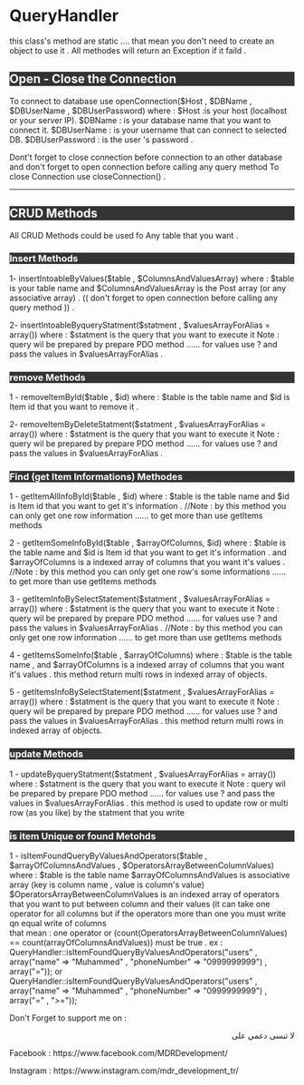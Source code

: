 # QueryHandler

this class's method are static .... that mean you don't need to create an object to use it .
All methodes will return an Exception if it faild .

<h2 style="background-color:#333;color:#fff">Open - Close the Connection</h2>
To connect to database use  openConnection($Host , $DBName , $DBUserName , $DBUserPassword) 
where :
$Host :is your host (localhost  or your server IP).
$DBName : is your database name that you want to connect it.
$DBUserName : is your username that can connect to selected DB.
$DBUserPassword : is the user 's password .

 Dont't forget to close connection before connection to an other database and don't forget to open connection before calling any query method
 To close Connection use closeConnection() .
 
----------------------------------------

<h2 style="background-color:#333;color:#fff">CRUD Methods</h2>

All CRUD Methods could be used fo Any table that you want .

<h3 style="background-color:#333;color:#fff">Insert Methods</h3>

1- insertIntoableByValues($table ,   $ColumnsAndValuesArray) 
where :
$table is your table name and $ColumnsAndValuesArray is the Post array (or any associative array) .
(( don't forget to open connection before calling any query method )) .

2- insertIntoableByqueryStatment($statment , $valuesArrayForAlias = array()) 
where :
$statment is the query that you want to execute it 
Note : query wil be prepared by prepare PDO method ...... for values use ? and pass the values in $valuesArrayForAlias .


<h3 style="background-color:#333;color:#fff">remove  Methods</h3>

1 - removeItemById($table , $id) 
where :
$table is the table name and $id is Item id that you want to remove it .

2- removeItemByDeleteStatment($statment , $valuesArrayForAlias = array()) 
where :
$statment is the query that you want to execute it 
Note : query wil be prepared by prepare PDO method ...... for values use ? and pass the values in $valuesArrayForAlias .


<h3 style="background-color:#333;color:#fff">Find (get Item Informations)  Methodes</h3>

1 - getItemAllInfoById($table , $id)
where :
$table is the table name and $id is Item id that you want to get it's information .
//Note : by this method you can only get one row information ...... to get more than use getItems methods

2 - getItemSomeInfoById($table , $arrayOfColumns, $id)
where :
$table is the table name and $id is Item id that you want to get it's information .
and $arrayOfColumns is a indexed array of columns that you want it's values .
//Note : by this method you can only get one row's some informations ...... to get more than use getItems methods

3 - getItemInfoBySelectStatement($statment , $valuesArrayForAlias = array())
where :
$statment is the query that you want to execute it 
Note : query wil be prepared by prepare PDO method ...... for values use ? and pass the values in $valuesArrayForAlias .
//Note : by this method you can only get one row information ...... to get more than use getItems methods


4 - getItemsSomeInfo($table , $arrayOfColumns)
where :
$table is the table name  , and $arrayOfColumns is a indexed array of columns that you want it's values .
this method return multi rows in indexed array of objects.

5 - getItemsInfoBySelectStatement($statment , $valuesArrayForAlias = array())
where :
$statment is the query that you want to execute it 
Note : query wil be prepared by prepare PDO method ...... for values use ? and pass the values in $valuesArrayForAlias .
this method return multi rows in indexed array of objects.

<h3 style="background-color:#333;color:#fff">update  Methods</h3>

1 - updateByqueryStatment($statment , $valuesArrayForAlias = array())
where :
$statment is the query that you want to execute it 
Note : query wil be prepared by prepare PDO method ...... for values use ? and pass the values in $valuesArrayForAlias .
this method is used to update row or multi row (as you like) by the statment that you write

<h3 style="background-color:#333;color:#fff">is item Unique or found Metohds</h3>

1 - isItemFoundQueryByValuesAndOperators($table , $arrayOfColumnsAndValues , $OperatorsArrayBetweenColumnValues)
where :
$table is the table name
$arrayOfColumnsAndValues is associative array (key is column name , value is column's value)
$OperatorsArrayBetweenColumnValues is an indexed array of operators that you want to put between column and their values
(it can take one operator for all columns but if the operators more than one you must write qn equal write of columns   
that mean : 
one operator 
or
(count(OperatorsArrayBetweenColumnValues) == count(arrayOfColumnsAndValues)) must be true  .
ex : 
QueryHandler::isItemFoundQueryByValuesAndOperators("users" , array("name" => "Muhammed" , "phoneNumber" => "0999999999") , array("="));
or
QueryHandler::isItemFoundQueryByValuesAndOperators("users" , array("name" => "Muhammed" , "phoneNumber" => "0999999999") , array("=" , ">="));

Don't Forget to support me on :
<p dir="rtl" >لا تنسى دعمي على </p>
<p>Facebook : https://www.facebook.com/MDRDevelopment/</p>
<p>Instagram : https://www.instagram.com/mdr_development_tr/</p>
